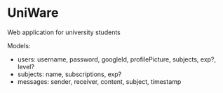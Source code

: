# UniWare
Web application for university students

Models:

- users:
  username, password, googleId, profilePicture, subjects, exp?, level?
- subjects:
  name, subscriptions, exp?
- messages:
  sender, receiver, content, subject, timestamp

